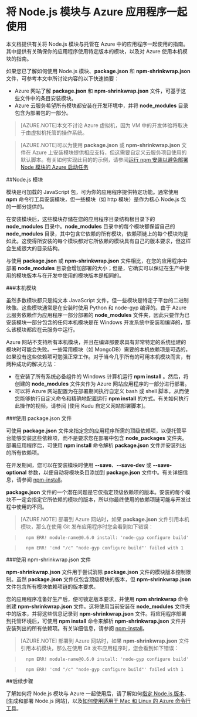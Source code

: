 <properties pageTitle="使用 Node.js 模块" description="了解如何在使用 Azure 网站或云服务的同时使用 Node.js 模块。" services="" documentationCenter="nodejs" authors="MikeWasson" manager="wpickett" editor="mollybos"/>

<tags ms.service="multiple" ms.date="08/31/2015" wacn.date="11/12/2015"/>





# 将 Node.js 模块与 Azure 应用程序一起使用

本文档提供有关将 Node.js 模块与托管在 Azure 中的应用程序一起使用的指南。其中提供有关确保你的应用程序使用特定版本的模块，以及对 Azure 使用本机模块的指南。

如果您已了解如何使用 Node.js 模块、**package.json** 和 **npm-shrinkwrap.json** 文件，可参考本文中所讨论内容的以下快速摘要：

* Azure 网站了解 **package.json** 和 **npm-shrinkwrap.json** 文件，可基于这些文件中的条目安装模块。
* Azure 云服务希望所有模块都安装在开发环境中，并将 **node_modules** 目录包含为部署包的一部分。

> [AZURE.NOTE]本文不讨论 Azure 虚拟机，因为 VM 中的开发体验将取决于由虚拟机托管的操作系统。

> [AZURE.NOTE]可以为使用 **package.json** 或 **npm-shrinkwrap.json** 文件在 Azure 上安装模块提供相应支持，但这需要自定义云服务项目使用的默认脚本。有关如何实现此目的的示例，请参阅[运行 npm 安装以避免部署 Node 模块的 Azure 启动任务](http://nodeblog.chinacloudsites.cn/startup-task-to-run-npm-in-azure)

##Node.js 模块

模块是可加载的 JavaScript 包，可为你的应用程序提供特定功能。通常使用 **npm** 命令行工具安装模块，但一些模块（如 http 模块）是作为核心 Node.js 包的一部分提供的。

在安装模块后，这些模块存储在您的应用程序目录结构根目录下的 **node_modules** 目录中。**node_modules** 目录中的每个模块都保留自己的 **node_modules** 目录，其中包含它依赖的所有模块，依赖项链上的每个模块均是如此。这使得所安装的每个模块都对它所依赖的模块具有自己的版本要求，但这样会生成很大的目录结构。

与使用 **package.json** 或 **npm-shrinkwrap.json** 文件相比，在您的应用程序中部署 **node_modules** 目录会增加部署的大小；但是，它确实可以保证在生产中使用的模块版本与在开发中使用的模块版本是相同的。

###本机模块

虽然多数模块都只是纯文本 JavaScript 文件，但一些模块是特定于平台的二进制映像。这些模块通常是在安装时使用 Python 和 node-gyp 编译的。由于 Azure 云服务依赖作为应用程序一部分部署的 **node_modules** 文件夹，因此只要作为已安装模块一部分包含的任何本机模块是在 Windows 开发系统中安装和编译的，那么该模块都应在云服务中运行。

Azure 网站不支持所有本机模块，并且在编译那要求具有非常特定的系统组建的模块时可能会失败。一些常用模块（如 MongoDB）需要的本机依赖项是可选的，如果没有这些依赖项可勉强正常工作。对于当今几乎所有的可用本机模块而言，有两种成功的解决方法：

* 在安装了所有系统必备组件的 Windows 计算机运行 **npm install** 。然后，将创建的 **node_modules** 文件夹作为 Azure 网站应用程序的一部分进行部署。
* 可以将 Azure 网站配置为在部署期间执行自定义 bash 或 shell 脚本，从而使您能够执行自定义命令和精确地配置运行 **npm install** 的方式。有关如何执行此操作的视频，请参阅 [使用 Kudu 自定义网站部署脚本]。

###使用 package.json 文件

可使用 **package.json** 文件来指定您的应用程序所需的顶级依赖项，以便托管平台能够安装这些依赖项，而不是要求您在部署中包含 **node_packages** 文件夹。部署应用程序后，可使用 **npm install** 命令解析 **package.json** 文件并安装列出的所有依赖项。

在开发期间，您可以在安装模块时使用 **--save**、**--save-dev** 或 **--save-optional** 参数，以便自动将模块条目添加到 **package.json** 文件中。有关详细信息，请参阅 [npm-install](https://npmjs.org/doc/install.html)。

**package.json** 文件的一个潜在问题是它仅指定顶级依赖项的版本。安装的每个模块不一定会指定它所依赖的模块的版本，所以你最终使用的依赖项链可能与开发过程中使用的不同。

> [AZURE.NOTE]
部署到 Azure 网站时，如果 <b>package.json</b> 文件引用本机模块，那么在使用 Git 发布应用程序时您会看到如下错误：

>		npm ERR! module-name@0.6.0 install: 'node-gyp configure build'

>		npm ERR! 'cmd "/c" "node-gyp configure build"' failed with 1


###使用 npm-shrinkwrap.json 文件

**npm-shrinkwrap.json** 文件用于尝试消除 **package.json** 文件的模块版本控制限制。虽然 **package.json** 文件仅包含顶级模块的版本，但 **npm-shrinkwrap.json** 文件包含所有模块依赖项链的版本要求。

您的应用程序准备好生产后，便可锁定版本要求，并使用 **npm shrinkwrap** 命令创建 **npm-shrinkwrap.json** 文件。这将使用当前安装在 **node_modules** 文件夹中的版本，并将这些信息记录到 **npm-shrinkwrap.json** 文件。将应用程序部署到托管环境后，可使用 **npm install** 命令来解析 **npm-shrinkwrap.json** 文件并安装列出的所有依赖项。有关详细信息，请参阅 [npm-install](https://npmjs.org/doc/install.html)。

> [AZURE.NOTE]
部署到 Azure 网站时，如果 <b>npm-shrinkwrap.json</b> 文件引用本机模块，那么在使用 Git 发布应用程序时，您会看到如下错误：

>		npm ERR! module-name@0.6.0 install: 'node-gyp configure build'

>		npm ERR! 'cmd "/c" "node-gyp configure build"' failed with 1


##后续步骤

了解如何将 Node.js 模块与 Azure 一起使用后，请了解如何[指定 Node.js 版本]、[生成和部署 Node.js 网站]，以及[如何使用适用于 Mac 和 Linux 的 Azure 命令行工具]。

[指定 Node.js 版本]: /documentation/articles/nodejs-specify-node-version-azure-apps
[如何使用适用于 Mac 和 Linux 的 Azure 命令行工具]: /documentation/articles/xplat-cli
[build and deploy a Node.js  Web Site]: /documentation/articles/web-sites-nodejs-develop-deploy-mac
[Node.js网站lication with Storage on MongoDB (MongoLab)]: /documentation/articles/store-mongolab-web-sites-nodejs-store-data-mongodb
[Publishing with Git]: /documentation/articles/web-sites-publish-source-control
[Build and deploy a Node.js application to an Azure Cloud Service]: /documentation/articles/cloud-services-nodejs-develop-deploy-app

<!---HONumber=79-->